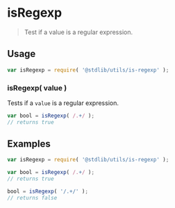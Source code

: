 # isRegexp

> Test if a value is a regular expression.


<section class="usage">

## Usage

``` javascript
var isRegexp = require( '@stdlib/utils/is-regexp' );
```

### isRegexp( value )

Tests if a `value` is a regular expression.

``` javascript
var bool = isRegexp( /.+/ );
// returns true
```

</section>

<!-- /.usage -->


<section class="examples">

## Examples

``` javascript
var isRegexp = require( '@stdlib/utils/is-regexp' );

var bool = isRegexp( /.+/ );
// returns true

bool = isRegexp( '/.+/' );
// returns false
```

</section>

<!-- /.examples -->


<section class="links">

</section>

<!-- /.links -->
